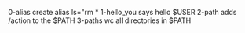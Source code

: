 0-alias create alias ls="rm *
1-hello_you says hello $USER
2-path adds /action to the $PATH
3-paths wc all directories in $PATH
